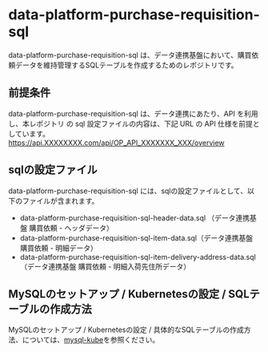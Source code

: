 # data-platform-purchase-requisition-sql 
data-platform-purchase-requisition-sql は、データ連携基盤において、購買依頼データを維持管理するSQLテーブルを作成するためのレポジトリです。  

## 前提条件  
data-platform-purchase-requisition-sql は、データ連携にあたり、API を利用し、本レポジトリ の sql 設定ファイルの内容は、下記 URL の API 仕様を前提としています。  
https://api.XXXXXXXX.com/api/OP_API_XXXXXXX_XXX/overview 

## sqlの設定ファイル  
data-platform-purchase-requisition-sql には、sqlの設定ファイルとして、以下のファイルが含まれます。 

* data-platform-purchase-requisition-sql-header-data.sql （データ連携基盤 購買依頼 - ヘッダデータ）
* data-platform-purchase-requisition-sql-item-data.sql（データ連携基盤 購買依頼 - 明細データ）  
* data-platform-purchase-requisition-sql-item-delivery-address-data.sql（データ連携基盤 購買依頼 - 明細入荷先住所データ）

## MySQLのセットアップ / Kubernetesの設定 / SQLテーブルの作成方法  
MySQLのセットアップ / Kubernetesの設定 / 具体的なSQLテーブルの作成方法、については、[mysql-kube](https://github.com/latonaio/mysql-kube)を参照ください。  
